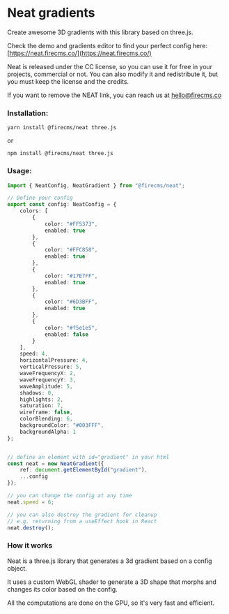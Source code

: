 # Neat gradients

Create awesome 3D gradients with this library based on three.js.

Check the demo and gradients editor to find your perfect config here:
[https://neat.firecms.co/](https://neat.firecms.co/)

Neat is released under the CC license, so you can use it for free in your
projects,
commercial or not. You can also modify it and redistribute it, but you must keep
the license and the credits.

If you want to remove the NEAT link, you can reach us at hello@firecms.co

### Installation:

```
yarn install @firecms/neat three.js
```

or

```
npm install @firecms/neat three.js
```

### Usage:

```typescript
import { NeatConfig, NeatGradient } from "@firecms/neat";

// Define your config
export const config: NeatConfig = {
    colors: [
        {
            color: "#FF5373",
            enabled: true
        },
        {
            color: "#FFC858",
            enabled: true
        },
        {
            color: "#17E7FF",
            enabled: true
        },
        {
            color: "#6D3BFF",
            enabled: true
        },
        {
            color: "#f5e1e5",
            enabled: false
        }
    ],
    speed: 4,
    horizontalPressure: 4,
    verticalPressure: 5,
    waveFrequencyX: 2,
    waveFrequencyY: 3,
    waveAmplitude: 5,
    shadows: 0,
    highlights: 2,
    saturation: 7,
    wireframe: false,
    colorBlending: 6,
    backgroundColor: "#003FFF",
    backgroundAlpha: 1
};


// define an element with id="gradient" in your html
const neat = new NeatGradient({
    ref: document.getElementById("gradient"),
    ...config
});

// you can change the config at any time
neat.speed = 6;

// you can also destroy the gradient for cleanup
// e.g. returning from a useEffect hook in React
neat.destroy();
```

### How it works

Neat is a three.js library that generates a 3d gradient based on a config
object.

It uses a custom WebGL shader to generate a 3D shape that morphs and changes
its color based on the config.

All the computations are done on the GPU, so it's very fast and efficient.
